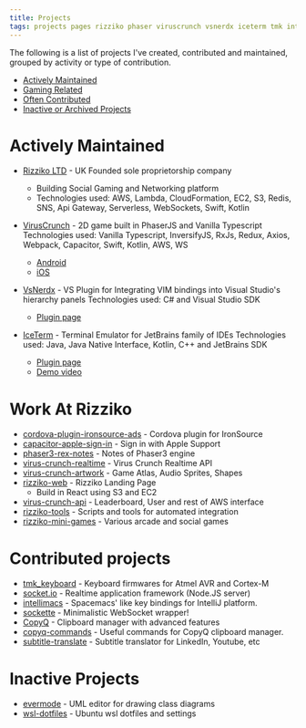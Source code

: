 ```yaml
---
title: Projects
tags: projects pages rizziko phaser viruscrunch vsnerdx iceterm tmk intellimacs copyq cordova ironsource
---
```


The following is a list of projects I've created, contributed and maintained, grouped by activity or type of contribution.

- [Actively Maintained](#active)
- [Gaming Related](#rizziko)
- [Often Contributed](#contributed)
- [Inactive or Archived Projects](#inactive)

# <a name="active">Actively Maintained</a>
- [Rizziko LTD](www.rizziko.com) - UK Founded sole proprietorship company
    - Building Social Gaming and Networking platform 
    - Technologies used: AWS, Lambda, CloudFormation, EC2, S3, Redis, SNS, Api Gateway, Serverless, WebSockets, Swift, Kotlin

- [VirusCrunch](https://github.com/rizziko/virus-crunch) - 2D game built in PhaserJS and Vanilla Typescript
Technologies used: Vanilla Typescript, InversifyJS, RxJs, Redux, Axios, Webpack, Capacitor, Swift, Kotlin, AWS, WS
    - [Android](https://play.google.com/store/apps/details?id=com.rizziko.viruscrunch) 
    - [iOS](https://apps.apple.com/us/app/virus-crunch/id6444128992) 

- [VsNerdx](https://github.com/stevium/vs-nerdx) - VS Plugin for Integrating VIM bindings into Visual Studio's hierarchy panels
  Technologies used: C# and Visual Studio SDK
    - [Plugin page](https://marketplace.visualstudio.com/items?itemName=mstevius.vs-nerdx-solution-explorer) 

- [IceTerm](https://github.com/stevium/iceterm) - Terminal Emulator for JetBrains family of IDEs
Technologies used: Java, Java Native Interface, Kotlin, C++ and JetBrains SDK
    - [Plugin page](https://plugins.jetbrains.com/plugin/13014-iceterm)
    - [Demo video](https://twitter.com/stevium/status/1284037647787274247) 

# <a name="rizziko">Work At Rizziko</a>

- [cordova-plugin-ironsource-ads](https://github.com/rizziko/cordova-plugin-ironsource-ads) -  Cordova plugin for IronSource 
- [capacitor-apple-sign-in](https://github.com/rizziko/capacitor-apple-sign-in) -  Sign in with Apple Support 
- [phaser3-rex-notes](https://github.com/rizziko/phaser3-rex-notes) - Notes of Phaser3 engine
- [virus-crunch-realtime](https://github.com/rizziko/virus-crunch-realtime) -  Virus Crunch Realtime API 
- [virus-crunch-artwork](https://github.com/rizziko/virus-crunch-artwork) - Game Atlas, Audio Sprites, Shapes
- [rizziko-web](https://github.com/rizziko/rizziko-web) -  Rizziko Landing Page 
  - Build in React using S3 and EC2
- [virus-crunch-api](https://github.com/rizziko/virus-crunch-api) - Leaderboard, User and rest of AWS interface
- [rizziko-tools](https://github.com/rizziko/rizziko-tools) - Scripts and tools for automated integration
- [rizziko-mini-games](https://github.com/rizziko/rizziko-mini-games) - Various arcade and social games

# <a name="contributed">Contributed projects</a>

- [tmk_keyboard](https://github.com/stevium/tmk_keyboard) - Keyboard firmwares for Atmel AVR and Cortex-M 
- [socket.io](https://github.com/stevium/socket.io) - Realtime application framework (Node.JS server) 
- [intellimacs](https://github.com/stevium/intellimacs) - Spacemacs' like key bindings for IntelliJ platform. 
- [sockette](https://github.com/stevium/sockette) - Minimalistic WebSocket wrapper! 
- [CopyQ](https://github.com/stevium/CopyQ) - Clipboard manager with advanced features 
- [copyq-commands](https://github.com/stevium/copyq-commands) - Useful commands for CopyQ clipboard manager. 
- [subtitle-translate](https://github.com/stevium/subtitle-translate) - Subtitle translator for LinkedIn, Youtube, etc
 
# <a name="inactive">Inactive Projects</a>
- [evermode](https://github.com/stevium/evermode) - UML editor for drawing class diagrams 
- [wsl-dotfiles](https://github.com/stevium/wsl-dotfiles) - Ubuntu wsl dotfiles and settings 
